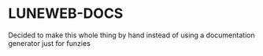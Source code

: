 # LUNEWEB-DOCS

Decided to make this whole thing by hand instead of using a documentation generator just for funzies
